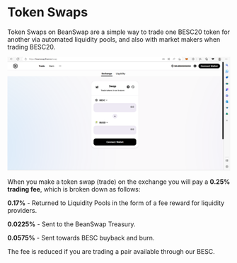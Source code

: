 # Token Swaps

Token Swaps on BeanSwap are a simple way to trade one BESC20 token for another via automated liquidity pools, and also with market makers when trading BESC20.

![](<../../../../.gitbook/assets/Screenshot (3).png>)

When you make a token swap (trade) on the exchange you will pay a **0.25% trading fee**, which is broken down as follows:

**0.17%** - Returned to Liquidity Pools in the form of a fee reward for liquidity providers.

**0.0225%** - Sent to the BeanSwap Treasury.

**0.0575%** - Sent towards BESC buyback and burn.

The fee is reduced if you are trading a pair available through our BESC.
